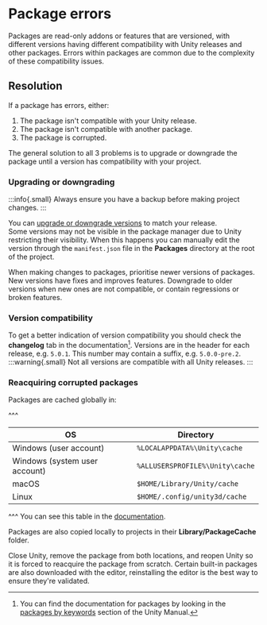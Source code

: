 # Package errors

Packages are read-only addons or features that are versioned, with different versions having different compatibility with Unity releases and other packages. Errors within packages are common due to the complexity of these compatibility issues.

## Resolution
If a package has errors, either:
1. The package isn't compatible with your Unity release.
2. The package isn't compatible with another package.
3. The package is corrupted.

The general solution to all 3 problems is to upgrade or downgrade the package until a version has compatibility with your project.

### Upgrading or downgrading
:::info{.small}
Always ensure you have a backup before making project changes.
:::

You can [upgrade or downgrade versions](https://docs.unity3d.com/Manual/upm-ui-update.html) to match your release.  
Some versions may not be visible in the package manager due to Unity restricting their visibility. When this happens you can manually edit the version through the `manifest.json` file in the **Packages** directory at the root of the project.  

When making changes to packages, prioritise newer versions of packages. New versions have fixes and improves features. Downgrade to older versions when new ones are not compatible, or contain regressions or broken features.

### Version compatibility
To get a better indication of version compatibility you should check the **changelog** tab in the documentation[^1]. Versions are in the header for each release, e.g. `5.0.1`. This number may contain a suffix, e.g. `5.0.0-pre.2`.  
:::warning{.small}
Not all versions are compatible with all Unity releases.
:::

### Reacquiring corrupted packages
Packages are cached globally in:

^^^

| OS                            | Directory                        |
|-------------------------------|----------------------------------|
| Windows (user account)        | 	`%LOCALAPPDATA%\Unity\cache`    |
| Windows (system user account) | 	`%ALLUSERSPROFILE%\Unity\cache` |
| macOS                         | 	`$HOME/Library/Unity/cache`     |
| Linux                         | 	`$HOME/.config/unity3d/cache`   |
^^^ You can see this table in the [documentation](https://docs.unity3d.com/Manual/upm-cache.html).


Packages are also copied locally to projects in their **Library/PackageCache** folder.

Close Unity, remove the package from both locations, and reopen Unity so it is forced to reacquire the package from scratch. Certain built-in packages are also downloaded with the editor, reinstalling the editor is the best way to ensure they're validated.

[^1]: You can find the documentation for packages by looking in the [packages by keywords](https://docs.unity3d.com/Manual/pack-keys.html) section of the Unity Manual.
